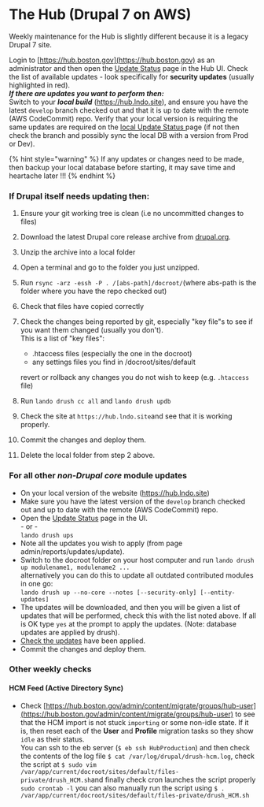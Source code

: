 # The Hub (Drupal 7 on AWS)

Weekly maintenance for the Hub is slightly different because it is a legacy Drupal 7 site.

Login to [https://hub.boston.gov](https://hub.boston.gov) as an administrator and then open the [Update Status](https://hub.boston.gov/admin/reports/updates/update) page in the Hub UI.  Check the list of available updates - look specifically for **security updates** (usually highlighted in red).\
_**If there are updates you want to perform then:**_\
Switch to your _**local build**_  (https://hub.lndo.site), and ensure you have the latest `develop` branch checked out and that it is up to date with the remote (AWS CodeCommit) repo.  Verify that your local version is requiring the same updates are required on the [local Update Status ](https://hub.lndo.site/admin/reports/updates/update)page (if not then check the branch and possibly sync the local DB with a version from Prod or Dev).

{% hint style="warning" %}
If any updates or changes need to be made, then backup your local database before starting, it may save time and heartache later !!!
{% endhint %}

### **If Drupal itself needs updating then:**

1. Ensure your git working tree is clean (i.e no uncommitted changes to files)
2. Download the latest Drupal core release archive from [drupal.org](https://www.drupal.org/project/drupal/releases?version=7).
3. Unzip the archive into a local folder
4. Open a terminal and go to the folder you just unzipped.
5. Run `rsync -arz -essh -P . /[abs-path]/docroot/`(where abs-path is the folder where you have the repo checked out)
6. Check that files have copied correctly
7.  Check the changes being reported by git, especially "key file"s to see if you want them changed (usually you don't).  \
    This is a list of "key files":

    * .htaccess files (especially the one in the docroot)
    * any settings files you find in /docroot/sites/default

    revert or rollback any changes you do not wish to keep (e.g. `.htaccess` file)&#x20;
8. Run `lando drush cc all` and `lando drush updb`
9. Check the site at `https://hub.lndo.site`and see that it is working properly.
10. Commit the changes and deploy them.
11. Delete the local folder from step 2 above.

### **For all other **_**non-Drupal core**_** module updates**

* On your local version of the website (https://hub.lndo.site)
* Make sure you have the latest version of the `develop` branch checked out and up to date with the remote (AWS CodeCommit) repo.
* Open the [Update Status](https://hub.lndo.site/admin/reports/updates/update) page in the UI.\
  &#x20;\- or -\
  `lando drush ups`
* Note all the updates you wish to apply (from page admin/reports/updates/update).
* Switch to the docroot folder on your host computer and run `lando drush up modulename1, modulename2 ...`\
  alternatively you can do this to update all outdated contributed modules in one go:\
  `lando drush up --no-core --notes [--security-only] [--entity-updates]`
* The updates will be downloaded, and then you will be given a list of updates that will be performed, check this with the list noted above. If all is OK type `yes` at the prompt to apply the updates. (Note: database updates are applied by drush).
* [Check the updates](https://hub.lndo.site/admin/reports/updates/update) have been applied.
* Commit the changes and deploy them.

### Other weekly checks

#### HCM Feed (Active Directory Sync)

* Check [https://hub.boston.gov/admin/content/migrate/groups/hub-user](https://hub.boston.gov/admin/content/migrate/groups/hub-user) to see that the HCM import is not stuck `importing` or some non-idle state.  If it is, then reset each of the **User** and **Profile** migration tasks so they show `idle` as their status.\
  You can ssh to the eb server (`$ eb ssh HubProduction`) and then check the contents of the log file `$ cat /var/log/drupal/drush-hcm.log`, check the script at `$ sudo vim /var/app/current/docroot/sites/default/files-private/drush_HCM.sh`and finally check cron launches the script properly `sudo crontab -l` you can also manually run the script using `$ . /var/app/current/docroot/sites/default/files-private/drush_HCM.sh`
